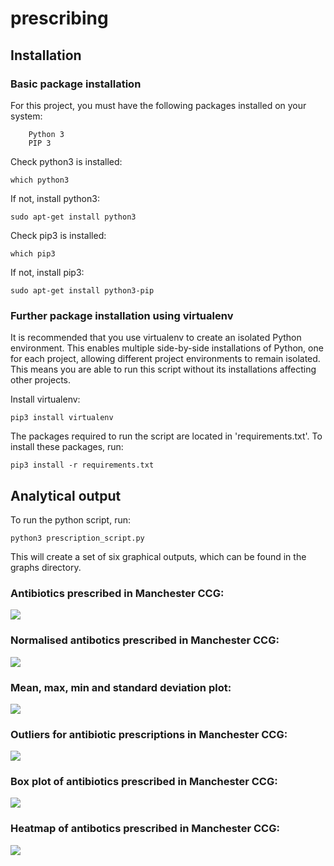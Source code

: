 # prescribing


## Installation

### Basic package installation

For this project, you must have the following packages installed on your system:
```
    Python 3
    PIP 3
```
Check python3 is installed:
```
which python3
```
If not, install python3:
```
sudo apt-get install python3
```
Check pip3 is installed:
```
which pip3
```
If not, install pip3:
```
sudo apt-get install python3-pip
```

### Further package installation using virtualenv

It is recommended that you use virtualenv to create an isolated Python environment. This enables multiple side-by-side installations of Python, one for each project, allowing different project environments to remain isolated. This means you are able to run this script without its installations affecting other projects. 

Install virtualenv:
```
pip3 install virtualenv
```

The packages required to run the script are located in 'requirements.txt'. To install these packages, run:
```
pip3 install -r requirements.txt
```

## Analytical output

To run the python script, run:
```
python3 prescription_script.py
```
This will create a set of six graphical outputs, which can be found in the graphs directory.

### Antibiotics prescribed in Manchester CCG:
![](/prescribing/graphs/antibiotics_prescribed_in_Manchester_over_time.png)

### Normalised antibotics prescribed in Manchester CCG:
![](/prescribing/graphs/normalised_antibiotics_prescribed_in_manchester_over_time.png)

### Mean, max, min and standard deviation plot:
![](/prescribing/graphs/Mean_and_sd_antibiotics_per_1000_patients.png)

### Outliers for antibiotic prescriptions in Manchester CCG:
![](/prescribing/graphs/Prescription_outliers_in_Manchester_CCG.png)

### Box plot of antibiotics prescribed in Manchester CCG:
![](graphs/figure%20Box_plot.png)

### Heatmap of antibotics prescribed in Manchester CCG:
![](/prescribing/graphs/heatmap.png)



